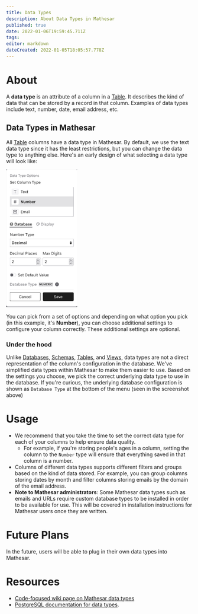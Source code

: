 ```yaml
---
title: Data Types
description: About Data Types in Mathesar
published: true
date: 2022-01-06T19:59:45.711Z
tags: 
editor: markdown
dateCreated: 2022-01-05T18:05:57.778Z
---
```


# About

A **data type** is an attribute of a column in a [Table](/product/concepts/tables). It describes the kind of data that can be stored by a record in that column. Examples of data types include text, number, date, email address, etc.

## Data Types in Mathesar
All [Table](/product/concepts/tables) columns have a data type in Mathesar. By default, we use the text data type since it has the least restrictions, but you can change the data type to anything else. Here's an early design of what selecting a data type will look like:

![screen_shot_2022-01-06_at_2.46.23_pm.png](/screen_shot_2022-01-06_at_2.46.23_pm.png)

You can pick from a set of options and depending on what option you pick (in this example, it's **Number**), you can choose additional settings to configure your column correctly. These additional settings are optional. 

### Under the hood
Unlike [Databases](/product/concepts/databases), [Schemas](/product/concepts/schemas), [Tables](/product/concepts/tables), and [Views](/product/concepts/views), data types are not a direct representation of the column's configuration in the database. We've simplified data types within Mathesar to make them easier to use. Based on the settings you choose, we pick the correct underlying data type to use in the database. If you're curious, the underlying database configuration is shown as `Database Type` at the bottom of the menu (seen in the screenshot above)

# Usage
- We recommend that you take the time to set the correct data type for each of your columns to help ensure data quality.
   - For example, if you're storing people's ages in a column, setting the column to the `Number` type will ensure that everything saved in that column is a number.
- Columns of different data types supports different filters and groups based on the kind of data stored. For example, you can group columns storing dates by month and filter columns storing emails by the domain of the email address.
- **Note to Mathesar administrators**: Some Mathesar data types such as emails and URLs require custom database types to be installed in order to be available for use. This will be covered in installation instructions for Mathesar users once they are written.

# Future Plans
In the future, users will be able to plug in their own data types into Mathesar.

# Resources
- [Code-focused wiki page on Mathesar data types](/engineering/architecture/mathesar-types)
- [PostgreSQL documentation for data types](https://www.postgresql.org/docs/current/datatype.html).